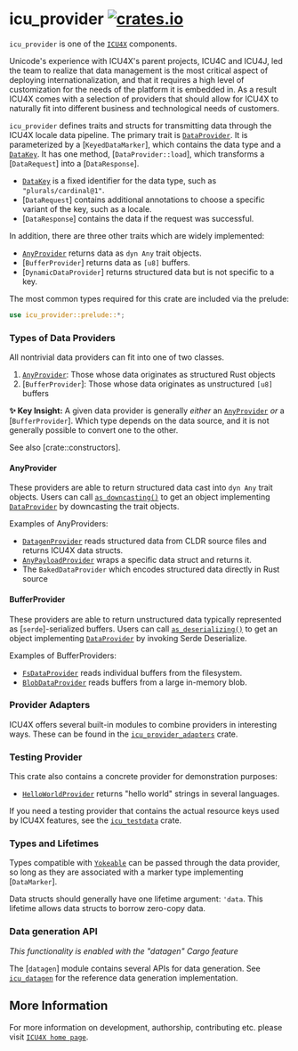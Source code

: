 # icu_provider [![crates.io](https://img.shields.io/crates/v/icu_provider)](https://crates.io/crates/icu_provider)

`icu_provider` is one of the [`ICU4X`] components.

Unicode's experience with ICU4X's parent projects, ICU4C and ICU4J, led the team to realize
that data management is the most critical aspect of deploying internationalization, and that it requires
a high level of customization for the needs of the platform it is embedded in. As a result
ICU4X comes with a selection of providers that should allow for ICU4X to naturally fit into
different business and technological needs of customers.

`icu_provider` defines traits and structs for transmitting data through the ICU4X locale
data pipeline. The primary trait is [`DataProvider`]. It is parameterized by a
[`KeyedDataMarker`], which contains the data type and a [`DataKey`]. It has one method,
[`DataProvider::load`], which transforms a [`DataRequest`]
into a [`DataResponse`].

- [`DataKey`] is a fixed identifier for the data type, such as `"plurals/cardinal@1"`.
- [`DataRequest`] contains additional annotations to choose a specific variant of the key,
  such as a locale.
- [`DataResponse`] contains the data if the request was successful.

In addition, there are three other traits which are widely implemented:

- [`AnyProvider`] returns data as `dyn Any` trait objects.
- [`BufferProvider`] returns data as `[u8]` buffers.
- [`DynamicDataProvider`] returns structured data but is not specific to a key.

The most common types required for this crate are included via the prelude:

```rust
use icu_provider::prelude::*;
```

### Types of Data Providers

All nontrivial data providers can fit into one of two classes.

1. [`AnyProvider`]: Those whose data originates as structured Rust objects
2. [`BufferProvider`]: Those whose data originates as unstructured `[u8]` buffers

**✨ Key Insight:** A given data provider is generally *either* an [`AnyProvider`] *or* a
[`BufferProvider`]. Which type depends on the data source, and it is not generally possible
to convert one to the other.

See also [crate::constructors].

#### AnyProvider

These providers are able to return structured data cast into `dyn Any` trait objects. Users
can call [`as_downcasting()`] to get an object implementing [`DataProvider`] by downcasting
the trait objects.

Examples of AnyProviders:

- [`DatagenProvider`] reads structured data from CLDR source files and returns ICU4X data structs.
- [`AnyPayloadProvider`] wraps a specific data struct and returns it.
- The `BakedDataProvider` which encodes structured data directly in Rust source

#### BufferProvider

These providers are able to return unstructured data typically represented as
[`serde`]-serialized buffers. Users can call [`as_deserializing()`] to get an object
implementing [`DataProvider`] by invoking Serde Deserialize.

Examples of BufferProviders:

- [`FsDataProvider`] reads individual buffers from the filesystem.
- [`BlobDataProvider`] reads buffers from a large in-memory blob.

### Provider Adapters

ICU4X offers several built-in modules to combine providers in interesting ways.
These can be found in the [`icu_provider_adapters`] crate.

### Testing Provider

This crate also contains a concrete provider for demonstration purposes:

- [`HelloWorldProvider`] returns "hello world" strings in several languages.

If you need a testing provider that contains the actual resource keys used by ICU4X features,
see the [`icu_testdata`] crate.

### Types and Lifetimes

Types compatible with [`Yokeable`] can be passed through the data provider, so long as they are
associated with a marker type implementing [`DataMarker`].

Data structs should generally have one lifetime argument: `'data`. This lifetime allows data
structs to borrow zero-copy data.

### Data generation API

*This functionality is enabled with the "datagen" Cargo feature*

The [`datagen`] module contains several APIs for data generation. See [`icu_datagen`] for the reference
data generation implementation.

[`ICU4X`]: ../icu/index.html
[`DataProvider`]: data_provider::DataProvider
[`DataKey`]: key::DataKey
[`DataLocale`]: request::DataLocale
[`IterableDynamicDataProvider`]: datagen::IterableDynamicDataProvider
[`IterableDataProvider`]: datagen::IterableDataProvider
[`AnyPayloadProvider`]: ../icu_provider_adapters/any_payload/struct.AnyPayloadProvider.html
[`HelloWorldProvider`]: hello_world::HelloWorldProvider
[`AnyProvider`]: any::AnyProvider
[`Yokeable`]: yoke::Yokeable
[`impl_dynamic_data_provider!`]: impl_dynamic_data_provider
[`icu_provider_adapters`]: ../icu_provider_adapters/index.html
[`DatagenProvider`]: ../icu_datagen/struct.DatagenProvider.html
[`as_downcasting()`]: AsDowncastingAnyProvider::as_downcasting
[`as_deserializing()`]: AsDeserializingBufferProvider::as_deserializing
[`CldrJsonDataProvider`]: ../icu_datagen/cldr/struct.CldrJsonDataProvider.html
[`FsDataProvider`]: ../icu_provider_fs/struct.FsDataProvider.html
[`BlobDataProvider`]: ../icu_provider_blob/struct.BlobDataProvider.html
[`icu_testdata`]: ../icu_testdata/index.html
[`icu_datagen`]: ../icu_datagen/index.html

## More Information

For more information on development, authorship, contributing etc. please visit [`ICU4X home page`](https://github.com/unicode-org/icu4x).
